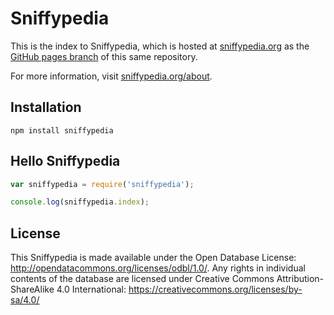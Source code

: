 Sniffypedia
===========

This is the index to Sniffypedia, which is hosted at [sniffypedia.org](https://sniffypedia.org) as the [GitHub pages branch](https://github.com/reelyactive/sniffypedia/tree/gh-pages) of this same repository.

For more information, visit [sniffypedia.org/about](https://sniffypedia.org/about).


Installation
------------

    npm install sniffypedia


Hello Sniffypedia
-----------------

```javascript
var sniffypedia = require('sniffypedia');

console.log(sniffypedia.index);
```

License
-------

This Sniffypedia is made available under the Open Database License: http://opendatacommons.org/licenses/odbl/1.0/.  Any rights in individual contents of the database are licensed under Creative Commons Attribution-ShareAlike 4.0 International: https://creativecommons.org/licenses/by-sa/4.0/


